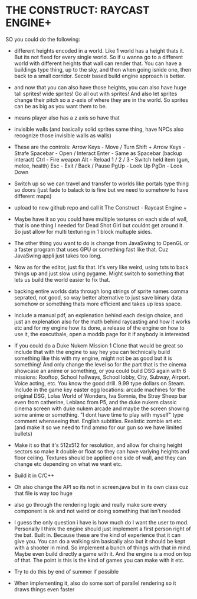 # THE CONSTRUCT: RAYCAST ENGINE+

SO you could do the following:
- different heights encoded in a world. Like 1 world has a height thats it. But its not fixed for every single world. So if u wanna go to a different world with different heights that wall can render that. You can have a buildings type thing, up to the sky, and then when going isnide one, then back to a small corridor. Secotr based build engine approach is better.

- and now that you can also have those heights, you can also have huge tall sprites! wide sprites! Go all out with sprites! And also let sprites change their pitch so a z-axis of where they are in the world. So sprites can be as big as you want them to be.

- means player also has a z axis so have that

- invisible walls (and basically solid sprites same thing, have NPCs also recognize those invisible walls as walls)

- These are the controls: 
Arrow Keys - Move / Turn
Shift + Arrow Keys - Strafe
Spacebar - Open / Interact
Enter - Same as Spacebar (backup interact)
Ctrl - Fire weapon
Alt - Reload
1 / 2 / 3 - Switch held item (gun, melee, health)
Esc - Exit / Back / Pause
PgUp - Look Up
PgDn - Look Down

- Switch up so we can travel and transfer to worlds like portals type thing so doors (just fade to balack to is fine but we need to somehow to have different maps)

- upload to new github repo and call it The Construct - Raycast Engine +

- Maybe have it so you could have multiple textures on each side of wall, that is one thing I needed for Dead Shot Girl but couldnt get around it. So just allow for multi texturing in 1 block multuple sides.

- The other thing you want to do is change from JavaSwing to OpenGL or a faster program that uses GPU or something fast like that. Cuz JavaSwing appli just takes too long.

- Now as for the editor, just fix that. It's very like weird, using txts to back things up and just slow using pygame. Might switch to something that lets us build the world easier to fix that.

- backing entire worlds data through long strings of sprite names comma seprated, not good, so way better alternative to just save binary data somehow or something thats more efficient and takes up less space. 

- Include a manual pdf, an explenation behind each design choice, and just an explenation also for the math behind raycasting and how it works etc and for my engine how its done, a release of the engine on how to use it, the executbale, open a moddb page for it if anybody is interested

- If you could do a Duke Nukem Mission 1 Clone that would be great so include that with the engine to say hey you can technically build something like this with my engine, might not be as good but it is something! And only change the level so for the part that is the cinema showcase an anime or something, or you could build DSG again with 6 missions: Rooftop, School hallways, School lobby, City, Subway, Airport. Voice acting, etc. You know the good drill. 9.99 type dollars on Steam. Include in the game key easter egg locations: arcade machines for the original DSG, Lolas World of Wonders, Iva Somnia, the Stray Sheep bar even from catherine, Leblanc from P5, and the duke nukem classic cinema screen with duke nukem arcade and maybe the screen showing some anime or something. "I dont have time to play with myself" type comment whenseeing that. English subtitles. Realistic zombie art etc. (and make it so we need to find ammo for our gun so we have limited bullets)

- Make it so that it's 512x512 for resolution, and allow for chaing height sectors so make it double or float so they can have variying heights and floor ceiling. Textures should be applied one side of wall, and they can change etc depending on what we want etc.

- Build it in C/C++ 

- Oh also change the API so its not in screen.java but in its own class cuz that file is way too huge

- also go through the rendering logic and really make sure every component is ok and not weird or doing something that isn't needed

- I guess the only question i have is how much do I want the user to mod. Personally I think the engine should just implement a first person right of the bat. Built in. Because these are the kind of experience that it can give you. You can do a walking sim basically also but it should be kept with a shooter in mind. So implement a bunch of things with that in mind. Maybe even build directly a game with it. And the engine is a mod on top of that. The point is this is the kind of games you can make with it etc.

- Try to do this by end of summer if possible

- When implementing it, also do some sort of parallel rendering so it draws things even faster